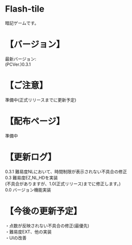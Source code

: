 # Flash-tile
暗記ゲームです。
# 【バージョン】
最新バージョン:  
(PCVer.)0.3.1
# 【ご注意】
準備中(正式リリースまでに更新予定)
# 【配布ページ】
準備中
# 【更新ログ】
0.3.1 難易度NLにおいて、時間制限が表示されない不具合の修正  
0.3 難易度EZ,NL,HDを実装  
(不具合がありますが、1.0(正式リリース)までに修正します。)   
0.0 バージョン機能実装
# 【今後の更新予定】
・点数が反映されない不具合の修正(最優先)  
・難易度EXT、他の実装  
・UIの改善
